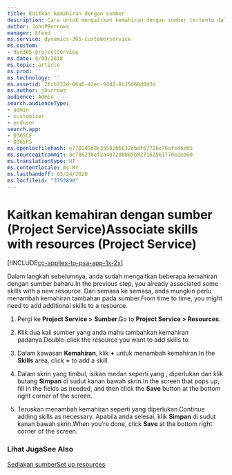 ```yaml
---
title: Kaitkan kemahiran dengan sumber
description: Cara untuk mengaitkan kemahiran dengan sumber tertentu dalam Project Service
author: JohnPBurrows
manager: kfend
ms.service: dynamics-365-customerservice
ms.custom:
- dyn365-projectservice
ms.date: 8/03/2018
ms.topic: article
ms.prod: ''
ms.technology: ''
ms.assetid: 2fcb732d-06a6-43ec-9342-8c15d60d0d3d
ms.author: jburrows
audience: Admin
search.audienceType:
- admin
- customizer
- enduser
search.app:
- D365CE
- D365PS
ms.openlocfilehash: e770149d8e35582b6832dbdf67726c76afcd6e05
ms.sourcegitcommit: 8c786230ef2a497280885b827162561776e2eb00
ms.translationtype: HT
ms.contentlocale: ms-MY
ms.lasthandoff: 03/24/2020
ms.locfileid: "3753890"
---
```

# <a name="associate-skills-with-resources-project-service"></a><span data-ttu-id="d0aa6-103">Kaitkan kemahiran dengan sumber (Project Service)</span><span class="sxs-lookup"><span data-stu-id="d0aa6-103">Associate skills with resources (Project Service)</span></span>

[!INCLUDE[cc-applies-to-psa-app-1x-2x](../includes/cc-applies-to-psa-app-1x-2x.md)]

<span data-ttu-id="d0aa6-104">Dalam langkah sebelumnya, anda sudah mengaitkan beberapa kemahiran dengan sumber baharu.</span><span class="sxs-lookup"><span data-stu-id="d0aa6-104">In the previous step, you already associated some skills with  a new resource.</span></span> <span data-ttu-id="d0aa6-105">Dari semasa ke semasa, anda mungkin perlu menambah kemahiran tambahan pada sumber.</span><span class="sxs-lookup"><span data-stu-id="d0aa6-105">From time to time, you might need to add additional skills to a resource.</span></span>  
  
1.  <span data-ttu-id="d0aa6-106">Pergi ke **Project Service > Sumber**.</span><span class="sxs-lookup"><span data-stu-id="d0aa6-106">Go to **Project Service > Resources**.</span></span>  
  
2.  <span data-ttu-id="d0aa6-107">Klik dua kali sumber yang anda mahu tambahkan kemahiran padanya.</span><span class="sxs-lookup"><span data-stu-id="d0aa6-107">Double-click the resource you want to add skills to.</span></span>  
  
3.  <span data-ttu-id="d0aa6-108">Dalam kawasan **Kemahiran**, klik **+** untuk menambah kemahiran.</span><span class="sxs-lookup"><span data-stu-id="d0aa6-108">In the **Skills** area, click **+** to add a skill.</span></span>  
  
4.  <span data-ttu-id="d0aa6-109">Dalam skrin yang timbul, isikan medan seperti yang , diperlukan dan klik butang **Simpan** di sudut kanan bawah skrin.</span><span class="sxs-lookup"><span data-stu-id="d0aa6-109">In the screen that pops up, fill in the fields as needed, and then click the **Save** button at the bottom right corner of the screen.</span></span>  
  
5.  <span data-ttu-id="d0aa6-110">Teruskan menambah kemahiran seperti yang diperlukan.</span><span class="sxs-lookup"><span data-stu-id="d0aa6-110">Continue adding skills as necessary.</span></span> <span data-ttu-id="d0aa6-111">Apabila anda selesai, klik **Simpan** di sudut kanan bawah skrin.</span><span class="sxs-lookup"><span data-stu-id="d0aa6-111">When you’re done, click **Save** at the bottom right corner of the screen.</span></span>  
  
### <a name="see-also"></a><span data-ttu-id="d0aa6-112">Lihat Juga</span><span class="sxs-lookup"><span data-stu-id="d0aa6-112">See Also</span></span>  
 [<span data-ttu-id="d0aa6-113">Sediakan sumber</span><span class="sxs-lookup"><span data-stu-id="d0aa6-113">Set up resources</span></span>](../project-service/set-up-resources.md)
